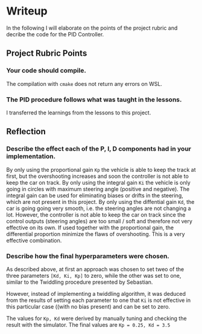 # Writeup

In the following I will elaborate on the points of the project rubric and decribe the code for the PID Controller.

## Project Rubric Points

### **Your code should compile.**
The compilation with `cmake` does not return any errors on WSL.

### **The PID procedure follows what was taught in the lessons.**
I transferred the learnings from the lessons to this project.

## Reflection

### **Describe the effect each of the P, I, D components had in your implementation.**
By only using the proportional gain `Kp` the vehicle is able to keep the track at first, but the overshooting increases and soon the controller is not able to keep the car on track.
By only using the integral gain `Ki` the vehicle is only going in circles with maximum steering angle (positive and negative). The integral gain can be used for eliminating biases or drifts in the steering, which are not present in this project.
By only using the diffential gain `Kd`, the car is going going very smooth, i.e. the steering angles are not changing a lot. However, the controller is not able to keep the car on track since the control outputs (steering angles) are too small / soft and therefore not very effective on its own. If used together with the proportional gain, the differential proportion minimize the flaws of overshooting. This is a very effective combination.

### **Describe how the final hyperparameters were chosen.**
As described above, at first an approach was chosen to set tweo of the three parameters `[Kd, Ki, Kp]` to zero, while the other was set to one, similar to the Twiddling procedure presented by Sebastian.

However, instead of implementing a twiddling algorithm, it was deduced from the results of setting each parameter to one that  `Ki` is not effective in this particular case ((with no bias present) and can be set to zero.

The values for `Kp, Kd` were derived by manually tuning and checking the result with the simulator. The final values are `Kp = 0.25, Kd = 3.5`